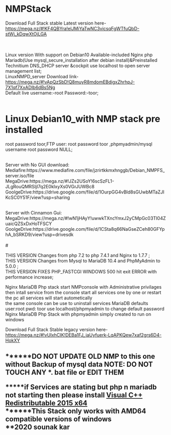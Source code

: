 # NMPStack
Download Full Stack stable Latest version here-https://mega.nz/#!KF4QBYra!elJMiYaTwNC3vicsqFgWTfuQbD-stWj_kDqwXtOjLGA

<br><br>
Linux version With support on Debian10 Available-included Nginx php Mariadb(Use mysql_secure_installation after debian install)&Preinstalled Technitium DNS_DHCP server &cockpit use localhost to open server management list;<br>
LinuxNMPD_server Download link-https://mega.nz/#!vApQzSbD!Q8muyR8mdomEBdigxZhrhpJ-7X1qf7XxADIb6dBs5Ng<br>
Default live username:-root Password:-toor;
<br><br>
# Linux Debian10_with NMP stack pre installed 
root password toor,FTP user: root password toor ,phpmyadmin/mysql username root password NULL;
 <p>
<br>Server with No GUI download:
   <br>Mediafire:https://www.mediafire.com/file/jzrirtkkmxhnggb/Debian_NMPFS_server.iso/file
  <br>MegaDrive:https://mega.nz/#!JZs2USoY!6scSzFL1-JLgRouQMRSljI7q2E0kIxyXs0VGrJUWBc8
  <br>GoolgeDrive:https://drive.google.com/file/d/1OurpGG4vBld8sGUwbMTaZJIKcSC0Y51F/view?usp=sharing
</p>
<br>Server with Cinnamon Gui:
  <br>MegaDrive:https://mega.nz/#!wN1jHAyY!uwwkTXncYmxJ2yCMpGc03TI04ZuaicQZSxDxHoTFSCY
  <br>GoolgeDrive:https://drive.google.com/file/d/1CSta8q66NaGseZCeh80GFYphA_bSRKD9/view?usp=drivesdk
<br><br>
# 

THIS VERSION Changes from php 7.2 to php 7.4.1 and Nginx to 1.7.7 ;<br/>
THIS VERSION Changes from Mysql to MariaDB 10.4 and PhpMyAdmin to 5.0.0 ;<br/>
THIS VERSION FIXES PHP_FASTCGI WINDOWS 500 hit exit ERROR  with performance increase;<br/>


Nginx MariaDB Php stack
start NMPconsole with Administrative privilages 
then intall service from the console
start all services one by one or restart the pc
all services will start autometically
<br/>
the same console can be use to uninstall services
MariaDB defaults user:root pwd: toor
use localhost/phpmyadmin to change default password 
<br/>
Nginx MariaDB Php Stack with phpmyadmin
simply created to run on windows 
<br/>

Download Full Stack Stable legacy version here-https://mega.nz/#!vUIxhCIK!DEBa1FJ_jaUyfuerk-LqAPKQew7xaf2grs6D4-HokXY
<h2>
******DO NOT UPDATE OLD NMP to this one without Backup of mysql data
NOTE: DO NOT TOUCH ANY *. bat file or EDIT THEM
<br/>

*****if Services are stating but php n mariadb not starting then please install <a href="https://www.microsoft.com/en-in/download/details.aspx?id=52685">Visual C++ Redistributable 2015 x64 </a>
<br/>
******This Stack only works with AMD64 compatible versions of windows 
<br/>
**2020 sounak kar
</h2>
